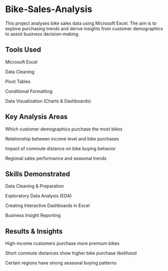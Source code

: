 # Bike-Sales-Analysis
This project analyses bike sales data using Microsoft Excel. The aim is to explore purchasing trends and derive insights from customer demographics to assist business decision-making.

## Tools Used
Microsoft Excel

Data Cleaning

Pivot Tables

Conditional Formatting

Data Visualization (Charts & Dashboards)

## Key Analysis Areas
Which customer demographics purchase the most bikes

Relationship between income level and bike purchases

Impact of commute distance on bike buying behavior

Regional sales performance and seasonal trends

## Skills Demonstrated
Data Cleaning & Preparation

Exploratory Data Analysis (EDA)

Creating Interactive Dashboards in Excel

Business Insight Reporting

## Results & Insights
High-income customers purchase more premium bikes

Short commute distances show higher bike purchase likelihood

Certain regions have strong seasonal buying patterns

